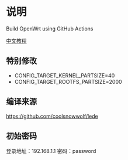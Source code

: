# 说明

Build OpenWrt using GitHub Actions

[中文教程](https://p3terx.com/archives/build-openwrt-with-github-actions.html)


## 特别修改

- CONFIG_TARGET_KERNEL_PARTSIZE=40
- CONFIG_TARGET_ROOTFS_PARTSIZE=2000

## 编译来源

https://github.com/coolsnowwolf/lede

## 初始密码

登录地址：192.168.1.1 
密码：password
